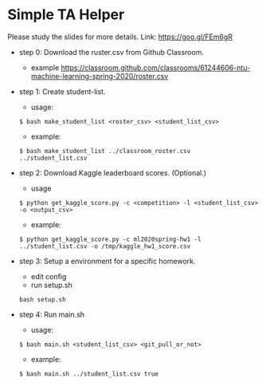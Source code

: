 # Simple TA Helper

Please study the slides for more details.
Link: https://goo.gl/FEm6gR


- step 0: Download the ruster.csv from Github Classroom.
    - example
    https://classroom.github.com/classrooms/61244606-ntu-machine-learning-spring-2020/roster.csv
    

- step 1: Create student-list.
    - usage:
    ``` 
    $ bash make_student_list <roster_csv> <student_list_csv>
    ```
    - example:
    ```
    $ bash make_student_list ../classroom_roster.csv ../student_list.csv
    ```

- step 2: Download Kaggle leaderboard scores. (Optional.)
    - usage
    ```
    $ python get_kaggle_score.py -c <competition> -l <student_list_csv> -o <output_csv>
    ```
    - example:
    ```
    $ python get_kaggle_score.py -c ml2020spring-hw1 -l ../student_list.csv -o /tmp/kaggle_hw1_score.csv
    ```

- step 3: Setup a environment for a specific homework.
    - edit config
    - run setup.sh
    ```
    bash setup.sh
    ```

- step 4: Run main.sh
    - usage:
    ```
    $ bash main.sh <student_list_csv> <git_pull_or_not>
    ```
    - example:
    ```
    $ bash main.sh ../student_list.csv true
    ```
    
